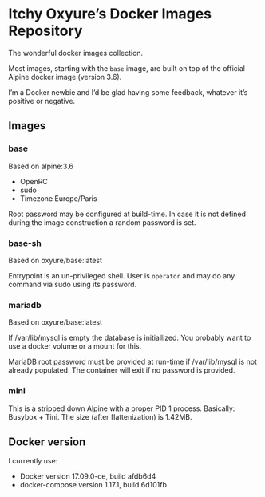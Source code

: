 # Itchy Oxyure’s Docker Images Repository

The wonderful docker images collection.

Most images, starting with the `base` image, are built on top of the official Alpine docker image (version 3.6).

I’m a Docker newbie and I’d be glad having some feedback, whatever it’s positive or negative.

## Images 

### base

Based on alpine:3.6

 - OpenRC
 - sudo
 - Timezone Europe/Paris
 
Root password may be configured at build-time. In case it is not defined during the image construction a random password is set.
 
### base-sh

Based on oxyure/base:latest

Entrypoint is an un-privileged shell. User is `operator` and may do any command via sudo using its password.

### mariadb

Based on oxyure/base:latest

If /var/lib/mysql is empty the database is initiallized. You probably want to use a docker volume or a mount for this.

MariaDB root password must be provided at run-time if /var/lib/mysql is not already populated. The container will exit if no password is provided.

### mini

This is a stripped down Alpine with a proper PID 1 process. Basically: Busybox + Tini. The size (after flattenization) is 1.42MB.

## Docker version

I currently use:

 - Docker version 17.09.0-ce, build afdb6d4
 - docker-compose version 1.17.1, build 6d101fb
